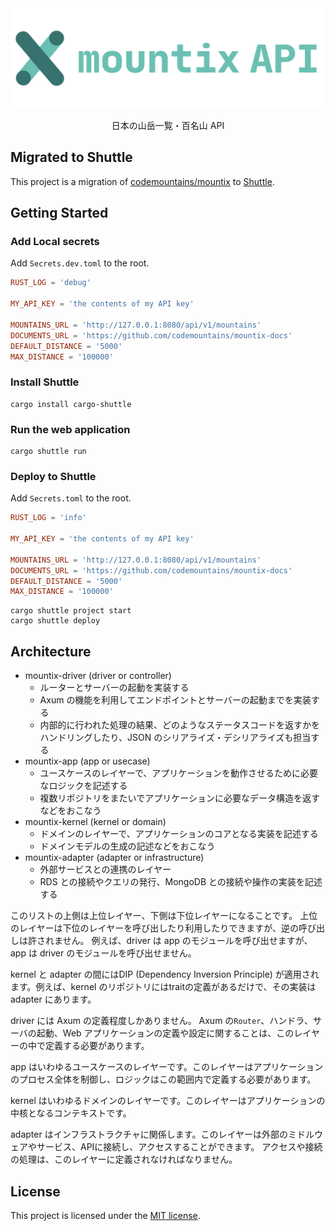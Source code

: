 <div align="center">
  <img src="assets/mountix-logo.png" alt="mountix api"/>
  <p>日本の山岳一覧・百名山 API</p>
</div>

## Migrated to Shuttle

This project is a migration of [codemountains/mountix](https://github.com/codemountains/mountix) to [Shuttle](https://www.shuttle.rs/).

## Getting Started

### Add Local secrets

Add `Secrets.dev.toml` to the root.

```toml
RUST_LOG = 'debug'

MY_API_KEY = 'the contents of my API key'

MOUNTAINS_URL = 'http://127.0.0.1:8080/api/v1/mountains'
DOCUMENTS_URL = 'https://github.com/codemountains/mountix-docs'
DEFAULT_DISTANCE = '5000'
MAX_DISTANCE = '100000'
```

### Install Shuttle

```shell
cargo install cargo-shuttle
```

### Run the web application

```shell
cargo shuttle run
```

### Deploy to Shuttle

Add `Secrets.toml` to the root.

```toml
RUST_LOG = 'info'

MY_API_KEY = 'the contents of my API key'

MOUNTAINS_URL = 'http://127.0.0.1:8080/api/v1/mountains'
DOCUMENTS_URL = 'https://github.com/codemountains/mountix-docs'
DEFAULT_DISTANCE = '5000'
MAX_DISTANCE = '100000'
```

```shell
cargo shuttle project start
cargo shuttle deploy
```

## Architecture

- mountix-driver (driver or controller)
  - ルーターとサーバーの起動を実装する
  - Axum の機能を利用してエンドポイントとサーバーの起動までを実装する
  - 内部的に行われた処理の結果、どのようなステータスコードを返すかをハンドリングしたり、JSON のシリアライズ・デシリアライズも担当する
- mountix-app (app or usecase)
  - ユースケースのレイヤーで、アプリケーションを動作させるために必要なロジックを記述する
  - 複数リポジトリをまたいでアプリケーションに必要なデータ構造を返すなどをおこなう
- mountix-kernel (kernel or domain)
  - ドメインのレイヤーで、アプリケーションのコアとなる実装を記述する
  - ドメインモデルの生成の記述などをおこなう
- mountix-adapter (adapter or infrastructure)
  - 外部サービスとの連携のレイヤー
  - RDS との接続やクエリの発行、MongoDB との接続や操作の実装を記述する

このリストの上側は上位レイヤー、下側は下位レイヤーになることです。
上位のレイヤーは下位のレイヤーを呼び出したり利用したりできますが、逆の呼び出しは許されません。
例えば、driver は app のモジュールを呼び出せますが、app は driver のモジュールを呼び出せません。

kernel と adapter の間にはDIP (Dependency Inversion Principle) が適用されます。例えば、kernel のリポジトリにはtraitの定義があるだけで、その実装は adapter にあります。

driver には Axum の定義程度しかありません。 Axum の`Router`、ハンドラ、サーバの起動、Web アプリケーションの定義や設定に関することは、このレイヤーの中で定義する必要があります。

app はいわゆるユースケースのレイヤーです。このレイヤーはアプリケーションのプロセス全体を制御し、ロジックはこの範囲内で定義する必要があります。

kernel はいわゆるドメインのレイヤーです。このレイヤーはアプリケーションの中核となるコンテキストです。

adapter はインフラストラクチャに関係します。このレイヤーは外部のミドルウェアやサービス、APIに接続し、アクセスすることができます。 アクセスや接続の処理は、このレイヤーに定義されなければなりません。

## License

This project is licensed under the [MIT license](LICENSE).
